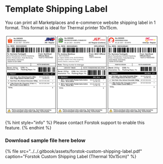 # Template Shipping Label

You can print all Marketplaces and e-commerce website shipping label in 1 format. This format is ideal for Thermal printer 10x15cm. 

![](../../.gitbook/assets/screen-shot-2021-06-14-at-11.37.11-am.png)

{% hint style="info" %}
Please contact Forstok support to enable this feature.
{% endhint %}

### Download sample file here below

{% file src="../../.gitbook/assets/forstok-custom-shipping-label.pdf" caption="Forstok Custom Shipping Label \(Thermal 10x15cm\)" %}

